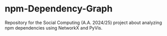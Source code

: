 # npm-Dependency-Graph
Repository for the Social Computing (A.A. 2024/25) project about analyzing npm dependencies using NetworkX and PyVis. 
